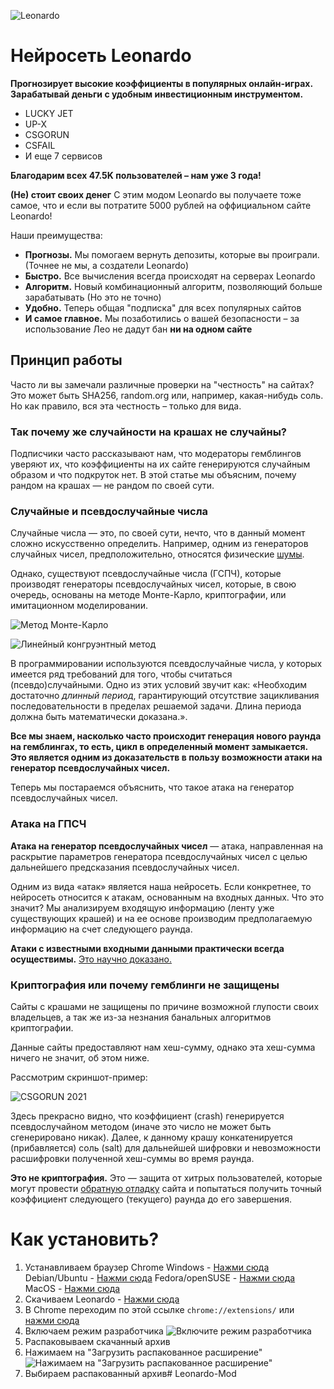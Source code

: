 ![Leonardo](https://crashoff.net/_ipx/w_1536,f_jpeg,q_90/img/main-bg.jpg)
# Нейросеть Leonardo
**Прогнозирует высокие коэффициенты в популярных онлайн-играх.
Зарабатывай деньги с удобным инвестиционным инструментом.**

 - LUCKY JET
 - UP-X
 - CSGORUN
 - CSFAIL
 - И еще 7 сервисов
 
**Благодарим всех 47.5K пользователей – нам уже 3 года!**
 
**(Не) стоит своих денег**
С этим модом Leonardo вы получаете тоже самое, что и если вы потратите 5000 рублей на оффициальном сайте Leonardo!
 
Наши преимущества:
 -  **Прогнозы.** Мы помогаем вернуть депозиты, которые вы проиграли. (Точнее не мы, а создатели Leonardo)
 - **Быстро.** Все вычисления всегда происходят на серверах Leonardo
 - **Алгоритм.** Новый комбинационный алгоритм, позволяющий больше зарабатывать (Но это не точно)
 - **Удобно.** Теперь общая "подписка" для всех популярных сайтов
 - **И самое главное.** Мы позаботились о вашей безопасности – за использование Лео не дадут бан **ни на одном сайте**

## Принцип работы
Часто ли вы замечали различные проверки на "честность" на сайтах? Это может быть SHA256, random.org или, например, какая-нибудь соль. Но как правило, вся эта честность – только для вида.

### Так почему же случайности на крашах не случайны?
Подписчики часто рассказывают нам, что модераторы гемблингов уверяют их, что коэффициенты на их сайте генерируются случайным образом и что подкруток нет. В этой статье мы объясним, почему рандом на крашах — не рандом по своей сути.

### Случайные и псевдослучайные числа
Случайные числа — это, по своей сути, нечто, что в данный момент сложно искусственно определить. Например, одним из генераторов случайных чисел, предположительно, относятся физические [шумы](https://ru.wikipedia.org/wiki/%D0%A8%D1%83%D0%BC).

Однако, существуют псевдослучайные числа (ГСПЧ), которые производят генераторы псевдослучайных чисел, которые, в свою очередь, основаны на методе Монте-Карло, криптографии, или имитационном моделировании.

![Метод Монте-Карло](https://crashoff.net/_ipx/w_1536,f_webp,q_80/img/articles/workflow-1.jpg)


![Линейный конгруэнтный метод](https://crashoff.net/_ipx/w_1536,f_webp,q_80/img/articles/workflow-2.jpg)

В программировании используются псевдослучайные числа, у которых имеется ряд требований для того, чтобы считаться (псевдо)случайными. Одно из этих условий звучит как: «Необходим достаточно  _длинный период_, гарантирующий отсутствие зацикливания последовательности в пределах решаемой задачи. Длина периода должна быть математически доказана.».

**Все мы знаем, насколько часто происходит генерация нового раунда на гемблингах, то есть, цикл в определенный момент замыкается. Это является одним из доказательств в пользу возможности атаки на генератор псевдослучайных чисел.**

Теперь мы постараемся объяснить, что такое атака на генератор псевдослучайных чисел.

### Атака на ГПСЧ
**Атака на генератор псевдослучайных чисел**  — атака, направленная на раскрытие параметров генератора псевдослучайных чисел с целью дальнейшего предсказания псевдослучайных чисел.

Одним из вида «атак» является наша нейросеть. Если конкретнее, то нейросеть относится к атакам, основанным на входных данных. Что это значит? Мы анализируем входящую информацию (ленту уже существующих крашей) и на ее основе производим предполагаемую информацию на счет следующего раунда.

**Атаки с известными входными данными практически всегда осуществимы.** [Это научно доказано.](https://ru.wikipedia.org/wiki/%D0%90%D1%82%D0%B0%D0%BA%D0%B0_%D0%BD%D0%B0_%D0%93%D0%9F%D0%A1%D0%A7)

### Криптография или почему гемблинги не защищены
Сайты с крашами не защищены по причине возможной глупости своих владельцев, а так же из-за незнания банальных алгоритмов криптографии.

Данные сайты предоставляют нам хеш-сумму, однако эта хеш-сумма ничего не значит, об этом ниже.

Рассмотрим скриншот-пример:

![CSGORUN 2021](https://crashoff.net/_ipx/w_1536,f_webp,q_80/img/articles/workflow-3.jpg)

Здесь прекрасно видно, что коэффициент (crash) генерируется псевдослучайном методом (иначе это число не может быть сгенерировано никак). Далее, к данному крашу конкатенируется (прибавляется) соль (salt) для дальнейшей шифровки и невозможности расшифровки полученной хеш-суммы во время раунда.

**Это не криптография.**
Это — защита от хитрых пользователей, которые могут провести [обратную отладку](https://en.wikipedia.org/wiki/Reverse_engineering) сайта и попытаться получить точный коэффициент следующего (текущего) раунда до его завершения.

# Как установить?
1. Устанавливаем браузер Chrome
   Windows - [Нажми сюда](https://dl.google.com/tag/s/installdataindex%3Dempty/update2/installers/ChromeSetup.exe)
   Debian/Ubuntu - [Нажми сюда](https://dl.google.com/linux/direct/google-chrome-stable_current_amd64.deb)
   Fedora/openSUSE - [Нажми сюда](https://dl.google.com/linux/direct/google-chrome-stable_current_x86_64.rpm)
   MacOS - [Нажми сюда](https://dl.google.com/chrome/mac/universal/stable/GGRO/googlechrome.dmg)
2. Скачиваем Leonardo - [Нажми сюда](https://github.com/EgorBeLike/Leonardo-Mod/archive/refs/heads/main.zip)
3. В Chrome переходим по этой ссылке `chrome://extensions/` или [нажми сюда](chrome://extensions/)
4. Включаем режим разработчика
![Включите режим разработчика](https://crashoff.net/_ipx/w_1536,f_webp,q_90/img/extension-desktop-3.png)
5. Распаковываем скачанный архив
6. Нажимаем на "Загрузить распакованное расширение"
![Нажимаем на "Загрузить распакованное расширение"](https://crashoff.net/_ipx/w_1536,f_webp,q_90/img/extension-desktop-5.png)
7. Выбираем распакованный архив# Leonardo-Mod